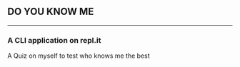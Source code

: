 ## DO YOU KNOW ME

---

### A CLI application on repl.it  

A Quiz on myself to test who knows me the best